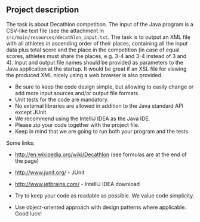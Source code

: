 ## Project description
The task is about Decathlon competition. The input of the Java program is a CSV-like text file (see the attachment in ```src/main/resources/decathlon_input.txt```. The task is to output an XML file with all athletes in ascending order of their places, containing all the input data 
plus total score and the place in the competition (in case of equal scores, athletes must share the places, 
e.g. 3-4 and 3-4 instead of 3 and 4). Input and output file names should be provided as parameters to the Java application 
at the startup. It would be great if an XSL file for viewing the produced XML nicely using a web browser is also provided. 

* Be sure to keep the code design simple, but allowing to easily change or add more input sources and/or output file formats.
* Unit tests for the code are mandatory. 
* No external libraries are allowed in addition to the Java standard API except JUnit. 
* We recommend using the IntelliJ IDEA as the Java IDE. 
* Please zip your code together with the project file. 
* Keep in mind that we are going to run both your program and the tests. 

Some links: 
* http://en.wikipedia.org/wiki/Decathlon (see formulas are at the end of the page) 
* http://www.junit.org/ - JUnit 
* http://www.jetbrains.com/ - IntelliJ IDEA download 

* Try to keep your code as readable as possible. We value code simplicity. 
* Use object-oriented approach with design patterns where applicable. Good luck!
